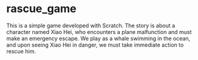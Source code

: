 # rascue_game
This is a simple game developed with Scratch. The story is about a character named Xiao Hei, who encounters a plane malfunction and must make an emergency escape. We play as a whale swimming in the ocean, and upon seeing Xiao Hei in danger, we must take immediate action to rescue him.
